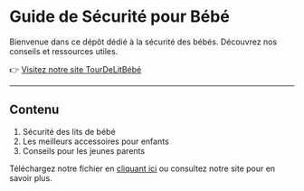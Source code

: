 # Guide de Sécurité pour Bébé

Bienvenue dans ce dépôt dédié à la sécurité des bébés. Découvrez nos conseils et ressources utiles.

👉 [Visitez notre site TourDeLitBébé](https://tourdelitbebe.com)

---

## Contenu
1. Sécurité des lits de bébé
2. Les meilleurs accessoires pour enfants
3. Conseils pour les jeunes parents

Téléchargez notre fichier en [cliquant ici](https://github.com/tourdelitbebe/guide-bebe-securite/blob/main/guide-pratique-securite-et-confort-des-lits-de-bebe) ou consultez notre site pour en savoir plus.

